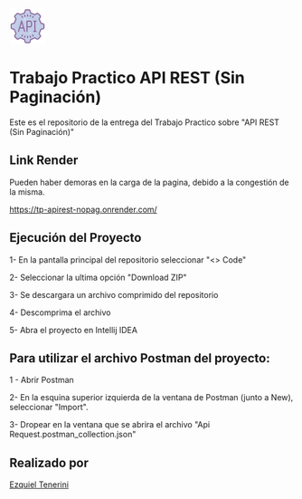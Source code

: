  <p>
    <img src="logoReadme/apirest.png"
         alt="logoApiRest"
         width="64px"
         height="64px"
      >
  </p>
</div>

# Trabajo Practico API REST (Sin Paginación)

Este es el repositorio de la entrega del Trabajo Practico sobre "API REST (Sin Paginación)"

## Link Render
Pueden haber demoras en la carga de la pagina, debido a la congestión de la misma.

https://tp-apirest-nopag.onrender.com/

## Ejecución del Proyecto

1- En la pantalla principal del repositorio seleccionar "<> Code"

2- Seleccionar la ultima opción "Download ZIP"

3- Se descargara un archivo comprimido del repositorio

4- Descomprima el archivo

5- Abra el proyecto en Intellij IDEA

## Para utilizar el archivo Postman del proyecto:

1 - Abrir Postman

2- En la esquina superior izquierda de la ventana de Postman (junto a New), seleccionar "Import".

3- Dropear en la ventana que se abrira el archivo "Api Request.postman_collection.json"

## Realizado por
[Ezquiel Tenerini](https://github.com/Teneze)
